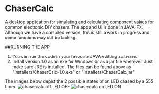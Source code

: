 # ChaserCalc

A desktop application for simulating and calculating component values for common electronic DIY chasers. The app and UI is done in JAVA-FX. Although we have a compiled version, this is still a work in progress and some functions may still be lacking.

##RUNNING THE APP
1. You can run the code in your favourite JAVA editting software.
2. Install version 1.0 as an exe for Windows or as a jar file wherever. Just make sure JRE is installed. The files can be found above as "Installers/ChaserCalc-1.0.exe" or "Installers/ChaserCalc.jar"

The images below depict the 2 possible states of an LED chased by a 555 timer.
![chasercalc off](https://user-images.githubusercontent.com/14100327/48261755-25974080-e431-11e8-8855-68ac8f90522c.PNG)
LED OFF
![chasercalc on](https://user-images.githubusercontent.com/14100327/48261757-26c86d80-e431-11e8-9612-4f8668eff6ba.PNG)
LED ON
